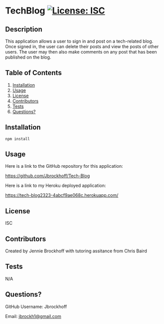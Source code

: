 # TechBlog [![License: ISC](https://img.shields.io/badge/License-ISC-blue.svg)](https://opensource.org/licenses/ISC)
  
## Description
This application allows a user to sign in and post on a tech-related blog. Once signed in, the user can delete their posts and view the posts of other users. The user may then also make comments on any post that has been published on the blog.

## Table of Contents
1. [Installation](#installation)
2. [Usage](#usage)
3. [License](#license)
4. [Contributors](#contributors)
5. [Tests](#tests)
6. [Questions?](#questions)

## Installation
    npm install

## Usage
Here is a link to the GitHub repository for this application:

https://github.com/Jbrockhoff/Tech-Blog

Here is a link to my Heroku deployed application:

https://tech-blog2323-4abcf9ae068c.herokuapp.com/

## License
ISC

## Contributors
Created by Jennie Brockhoff with tutoring assitance from Chris Baird

## Tests
N/A

## Questions?
GitHub Username: Jbrockhoff

Email: jbrockh1@gmail.com